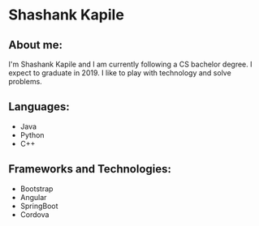 # Shashank Kapile

## About me:

I'm Shashank Kapile and I am currently following a CS bachelor degree. I expect to graduate in 2019. I like to play with technology and solve problems.

## Languages:
- Java
- Python
- C++


## Frameworks and Technologies:

- Bootstrap
- Angular
- SpringBoot
- Cordova


